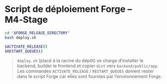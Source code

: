 # Script de déploiement Forge – M4‑Stage

```bash
cd "$FORGE_RELEASE_DIRECTORY"
bash deploy.sh

$ACTIVATE_RELEASE()
$RESTART_QUEUES()
```

> `deploy.sh` (placé à la racine du dépôt) se charge d’installer le backend, builder le frontend et copier `dist` vers `backend/public/app`. Les commandes `ACTIVATE_RELEASE` / `RESTART_QUEUES` doivent rester dans le script Forge car elles sont fournies par l’environnement Forge.
